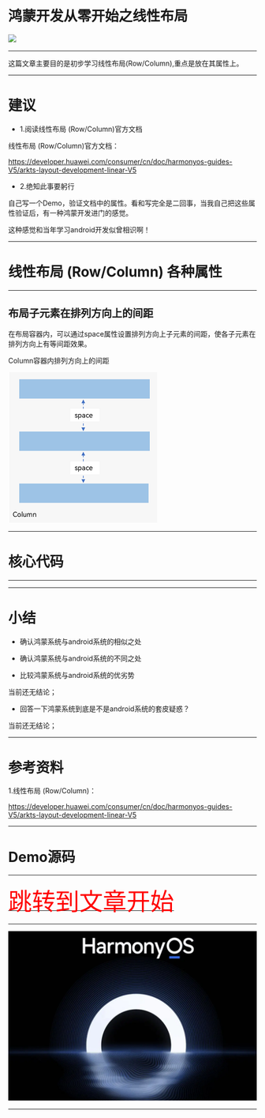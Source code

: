 # 鸿蒙开发从零开始之线性布局

<img src="../image/flower_004.png">


---

这篇文章主要目的是初步学习线性布局(Row/Column),重点是放在其属性上。

---


# 建议

- 1.阅读线性布局 (Row/Column)官方文档

线性布局 (Row/Column)官方文档：

https://developer.huawei.com/consumer/cn/doc/harmonyos-guides-V5/arkts-layout-development-linear-V5

 - 2.绝知此事要躬行
 
 自己写一个Demo，验证文档中的属性。看和写完全是二回事，当我自己把这些属性验证后，有一种鸿蒙开发进门的感觉。

这种感觉和当年学习android开发似曾相识啊！


 ---

# 线性布局 (Row/Column) 各种属性

 ---

## 布局子元素在排列方向上的间距

在布局容器内，可以通过space属性设置排列方向上子元素的间距，使各子元素在排列方向上有等间距效果。

Column容器内排列方向上的间距

![Column容器内排列方向上的间距](Column容器内排列方向上的间距.png)





---


# 核心代码




---




---

# 小结


- 确认鸿蒙系统与android系统的相似之处




- 确认鸿蒙系统与android系统的不同之处




- 比较鸿蒙系统与android系统的优劣势

当前还无结论；


- 回答一下鸿蒙系统到底是不是android系统的套皮疑惑？

当前还无结论；

---

# 参考资料

1.线性布局 (Row/Column)：

https://developer.huawei.com/consumer/cn/doc/harmonyos-guides-V5/arkts-layout-development-linear-V5


---

# Demo源码



---

[<font face='黑体' color=#ff0000 size=40 >跳转到文章开始</font>](#鸿蒙开发从零开始之线性布局)

---

<img src="../image/harmony_os_001.png">

---

